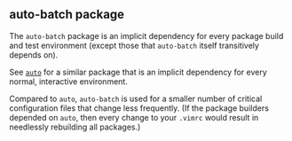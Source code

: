 ## auto-batch package

The `auto-batch` package is an implicit dependency for every package build and
test environment (except those that `auto-batch` itself transitively depends
on).

See [`auto`](../auto/README.md) for a similar package that is an implicit
dependency for every normal, interactive environment.

Compared to `auto`, `auto-batch` is used for a smaller number of critical
configuration files that change less frequently. (If the package builders
depended on `auto`, then every change to your `.vimrc` would result in
needlessly rebuilding all packages.)
